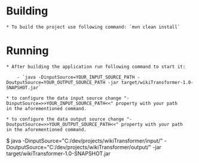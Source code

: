 # Building

    * To build the project use following command: `mvn clean install`

# Running

    * After building the application run following command to start it:

        - `java -DinputSource=YOUR_INPUT_SOURCE_PATH -DoutputSource=YOUR_OUTPUT_SOURCE_PATH -jar target/wikiTransformer-1.0-SNAPSHOT.jar`

    * to configure the data input source change "-DinputSource=>>YOUR_INPUT_SOURCE_PATH<<" property with your path
    in the aforementioned command.

    * to configure the data output source change "-DoutputSource=>>YOUR_OUTPUT_SOURCE_PATH<<" property with your path
    in the aforementioned command.


$ java -DinputSource="C:/dev/projects/wikiTransformer/input/" -DoutputSource="C:/dev/projects/wikiTransformer/output/" -jar target/wikiTransformer-1.0-SNAPSHOT.jar
